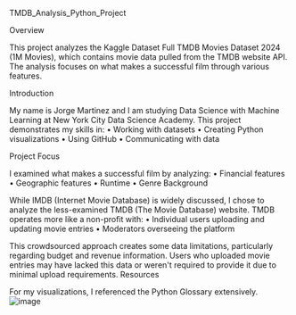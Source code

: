 TMDB_Analysis_Python_Project

Overview

This project analyzes the Kaggle Dataset Full TMDB Movies Dataset 2024 (1M Movies), which contains movie data pulled from the TMDB website API. The analysis focuses on what makes a successful film through various features.

Introduction

My name is Jorge Martinez and I am studying Data Science with Machine Learning at New York City Data Science Academy. 
This project demonstrates my skills in:
•	Working with datasets
•	Creating Python visualizations
•	Using GitHub
•	Communicating with data

Project Focus

I examined what makes a successful film by analyzing:
•	Financial features
•	Geographic features
•	Runtime
•	Genre
Background

While IMDB (Internet Movie Database) is widely discussed, I chose to analyze the less-examined TMDB (The Movie Database) website. TMDB operates more like a non-profit with:
•	Individual users uploading and updating movie entries
•	Moderators overseeing the platform

This crowdsourced approach creates some data limitations, particularly regarding budget and revenue information. Users who uploaded movie entries may have lacked this data or weren't required to provide it due to minimal upload requirements.
Resources

For my visualizations, I referenced the Python Glossary extensively.
![image](https://github.com/user-attachments/assets/0581338d-bab1-43c8-92c4-836f964b9737)
